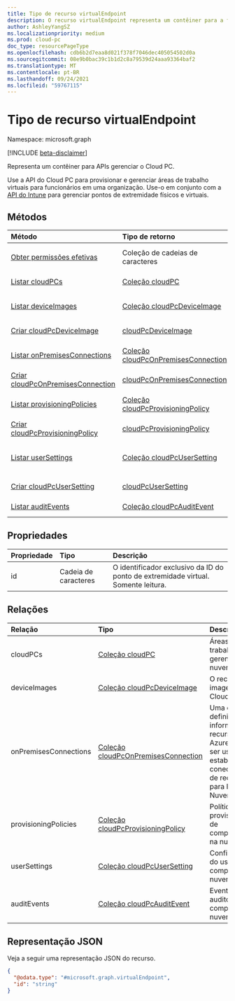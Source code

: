 ```yaml
---
title: Tipo de recurso virtualEndpoint
description: O recurso virtualEndpoint representa um contêiner para a funcionalidade de gerenciamento de computador na nuvem.
author: AshleyYangSZ
ms.localizationpriority: medium
ms.prod: cloud-pc
doc_type: resourcePageType
ms.openlocfilehash: cdb6b2d7eaa8d021f378f7046dec405054502d0a
ms.sourcegitcommit: 08e9b0bac39c1b1d2c8a79539d24aaa93364baf2
ms.translationtype: MT
ms.contentlocale: pt-BR
ms.lasthandoff: 09/24/2021
ms.locfileid: "59767115"
---
```

# <a name="virtualendpoint-resource-type"></a>Tipo de recurso virtualEndpoint

Namespace: microsoft.graph

[!INCLUDE [beta-disclaimer](../../includes/beta-disclaimer.md)]

Representa um contêiner para APIs gerenciar o Cloud PC.

Use a API do Cloud PC para provisionar e gerenciar áreas de trabalho virtuais para funcionários em uma organização. Use-o em conjunto com a [API do Intune](../resources/intune-graph-overview.md) para gerenciar pontos de extremidade físicos e virtuais.

## <a name="methods"></a>Métodos

|Método|Tipo de retorno|Descrição|
|:---|:---|:---|
|[Obter permissões efetivas](../api/virtualendpoint-geteffectivepermissions.md)|Coleção de cadeias de caracteres|Exibir as permissões efetivas do usuário autenticado no momento.|
|[Listar cloudPCs](../api/virtualendpoint-list-cloudpcs.md)|[Coleção cloudPC](../resources/cloudpc.md)|Listar propriedades e relações dos objetos [cloudPC.](../resources/cloudpc.md)|
|[Listar deviceImages](../api/virtualendpoint-list-deviceimages.md)|[Coleção cloudPcDeviceImage](../resources/cloudpcdeviceimage.md)|Listar as propriedades e as relações dos [objetos cloudPcDeviceImage.](../resources/cloudpcdeviceimage.md)|
|[Criar cloudPcDeviceImage](../api/virtualendpoint-post-deviceimages.md)|[cloudPcDeviceImage](../resources/cloudpcdeviceimage.md)|Crie um novo [objeto cloudPcDeviceImage.](../resources/cloudpcdeviceimage.md)|
|[Listar onPremisesConnections](../api/virtualendpoint-list-onpremisesconnections.md)|[Coleção cloudPcOnPremisesConnection](../resources/cloudpconpremisesconnection.md)|Listar propriedades e relações dos objetos [cloudPcOnPremisesConnection.](../resources/cloudpconpremisesconnection.md)|
|[Criar cloudPcOnPremisesConnection](../api/virtualendpoint-post-onpremisesconnections.md)|[cloudPcOnPremisesConnection](../resources/cloudpconpremisesconnection.md)|Crie um novo [objeto cloudPcOnPremisesConnection.](../resources/cloudpconpremisesconnection.md)|
|[Listar provisioningPolicies](../api/virtualendpoint-list-provisioningpolicies.md)|[Coleção cloudPcProvisioningPolicy](../resources/cloudpcprovisioningpolicy.md)|Listar propriedades e relações dos objetos [cloudPcProvisioningPolicy.](../resources/cloudpcprovisioningpolicy.md)|
|[Criar cloudPcProvisioningPolicy](../api/virtualendpoint-post-provisioningpolicies.md)|[cloudPcProvisioningPolicy](../resources/cloudpcprovisioningpolicy.md)|Crie um novo [objeto cloudPcProvisioningPolicy.](../resources/cloudpcprovisioningpolicy.md)|
|[Listar userSettings](../api/virtualendpoint-list-usersettings.md)|[Coleção cloudPcUserSetting](../resources/cloudpcusersetting.md)|Obter os recursos cloudPcUserSetting da propriedade de navegação userSettings.|
|[Criar cloudPcUserSetting](../api/virtualendpoint-post-usersettings.md)|[cloudPcUserSetting](../resources/cloudpcusersetting.md)|Crie um novo objeto cloudPcUserSetting.|
|[Listar auditEvents](../api/virtualendpoint-list-auditevents.md)|[Coleção cloudPcAuditEvent](../resources/cloudpcauditevent.md)|Listar propriedades e relações dos objetos [cloudPcAuditEvent.](../resources/cloudpcauditevent.md)|

## <a name="properties"></a>Propriedades

|Propriedade|Tipo|Descrição|
|:---|:---|:---|
|id|Cadeia de caracteres|O identificador exclusivo da ID do ponto de extremidade virtual. Somente leitura.|

## <a name="relationships"></a>Relações

|Relação|Tipo|Descrição|
|:---|:---|:---|
|cloudPCs|[Coleção cloudPC](../resources/cloudpc.md)|Áreas de trabalho virtuais gerenciadas na nuvem.|
|deviceImages|[Coleção cloudPcDeviceImage](../resources/cloudpcdeviceimage.md)|O recurso de imagem no Cloud PC.|
|onPremisesConnections|[Coleção cloudPcOnPremisesConnection](../resources/cloudpconpremisesconnection.md)|Uma coleção definida de informações de recursos do Azure que pode ser usada para estabelecer a conectividade de rede local para PCs na Nuvem.|
|provisioningPolicies|[Coleção cloudPcProvisioningPolicy](../resources/cloudpcprovisioningpolicy.md)|Política de provisionamento de computadores na nuvem.|
|userSettings|[Coleção cloudPcUserSetting](../resources/cloudpcusersetting.md)|Configurações do usuário do computador na nuvem. |
|auditEvents|[Coleção cloudPcAuditEvent](../resources/cloudpcauditevent.md)|Evento de auditoria de computador na nuvem.|

## <a name="json-representation"></a>Representação JSON

Veja a seguir uma representação JSON do recurso.
<!-- {
  "blockType": "resource",
  "keyProperty": "id",
  "@odata.type": "microsoft.graph.virtualEndpoint",
  "openType": false
}
-->

``` json
{
  "@odata.type": "#microsoft.graph.virtualEndpoint",
  "id": "string"
}
```
